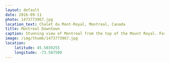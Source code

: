 ```yaml
---
layout: default
date: 2016-09-11
photo: 1473773967.jpg
location_text: Chalet du Mont-Royal, Montreal, Canada
title: Montreal Downtown
caption: Stunning view of Montreal from the top of the Mount Royal. For the locals it is a mountain but it is truly just a cute small hill. There is also a rule here where every new buildings may not be higher than the mount itself.
image: /img/thumb/1473773967.jpg
location:
    latitude: 45.5039255
    longitude: -73.587509
---
```

